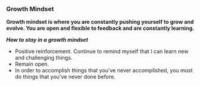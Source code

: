 ### Growth Mindset

**Growth mindset is where you are constantly pushing yourself to grow and evolve. You are open and flexible to feedback and are constantly learning.**


**_How to stay in a growth mindset_**
* Positive reinforcement. Continue to remind myself that I can learn new and challenging things.
* Remain open.
* In order to accomplish things that you've never accomplished, you must do things that you've never done before.
